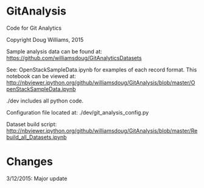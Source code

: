 GitAnalysis
===========

Code for Git Analytics

Copyright Doug Williams, 2015

Sample analysis data can be found at: https://github.com/williamsdoug/GitAnalyticsDatasets

See: OpenStackSampleData.ipynb for examples of each record format.  This notebook can be viewed at: http://nbviewer.ipython.org/github/williamsdoug/GitAnalysis/blob/master/OpenStackSampleData.ipynb


./dev includes all python code.

Configuration file located at: ./dev/git_analysis_config.py

Dataset build script: http://nbviewer.ipython.org/github/williamsdoug/GitAnalysis/blob/master/Rebuild_all_Datasets.ipynb


Changes
=======

3/12/2015: Major update